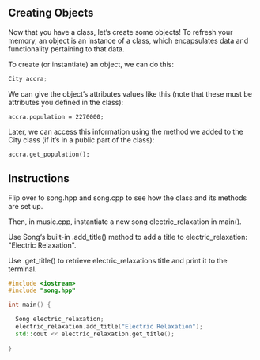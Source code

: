 ## Creating Objects

Now that you have a class, let’s create some objects! To refresh your memory, an object is an instance of a class, which encapsulates data and functionality pertaining to that data.

To create (or instantiate) an object, we can do this:
```c++
City accra;
```
We can give the object’s attributes values like this (note that these must be attributes you defined in the class):
```
accra.population = 2270000;
```
Later, we can access this information using the method we added to the City class (if it’s in a public part of the class):
```
accra.get_population();
```
## Instructions

Flip over to song.hpp and song.cpp to see how the class and its methods are set up.

Then, in music.cpp, instantiate a new song electric_relaxation in main().

Use Song‘s built-in .add_title() method to add a title to electric_relaxation: "Electric Relaxation".

Use .get_title() to retrieve electric_relaxations title and print it to the terminal.

```c++
#include <iostream>
#include "song.hpp"

int main() {

  Song electric_relaxation;
  electric_relaxation.add_title("Electric Relaxation");
  std::cout << electric_relaxation.get_title();
  
}
```
